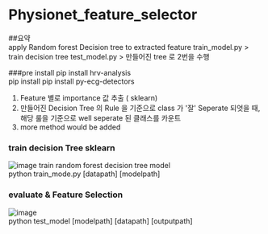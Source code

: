 # Physionet_feature_selector
##요약  
apply Random forest Decision tree to extracted feature 
train_model.py > train decision tree
test_model.py > 만들어진 tree 로 2번을 수행 

###pre install
pip install hrv-analysis  
pip install pip install py-ecg-detectors  

1. Feature 별로 importance 값 추출 ( sklearn)
2. 만들어진 Decision Tree 의 Rule 을 기준으로 class 가 '잘' Seperate 되엇을 때, 해당 룰을 기준으로 well seperate 된 클래스를 카운트 
3. more method would be added


### train decision Tree sklearn
![image](https://user-images.githubusercontent.com/80017879/121107703-5b983d80-c843-11eb-8a9e-601c9d4e1d27.png)
train random forest decision tree model  
python train_mode.py [datapath] [modelpath]

### evaluate & Feature Selection 

![image](https://user-images.githubusercontent.com/80017879/121106971-0c9dd880-c842-11eb-9777-507a2537b05f.png)  
python test_model [modelpath] [datapath] [outputpath]  
